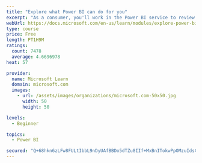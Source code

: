 ```yaml
---
title: "Explore what Power BI can do for you"
excerpt: "As a consumer, you'll work in the Power BI service to review and interact with content that has been shared with you. This module provides the foundational information that you need to work effectively in the Power BI service."
webUrl: https://docs.microsoft.com/en-us/learn/modules/explore-power-bi-service/
type: course
price: Free
length: PT1H9M
ratings:
  count: 7478
  average: 4.6696978
heat: 57

provider:
  name: Microsoft Learn
  domain: microsoft.com
  images:
    - url: /assets/images/organizations/microsoft.com-50x50.jpg
      width: 50
      height: 50

levels:
  - Beginner

topics:
  - Power BI

secured: "Q+68hkn6zLFw8FULtIbbL9nDyUAfBBDo5dTZu8IIf+MxBnITokwPpOMzuIdsCr7sg7QjvgZdXTHhDFNKmV3Y3yJqy0q+5jqkP6E57yzBKSw5NaLCVqTEIEkHP7Qo59qQuGxRyOHjdBqF3/7S/emB/eoxeAuVI3GI8sqbTFf2NZPsCJN5FXliCtApjaFNuUR6GrQ8zgRv/YqP3An4XATifkbi4LGGn1/8FhE0Qpp9CH2V2HTdzTfhLr3KWQKHcZrhjX3KskVLkIwEETPL13630FvhX6gqtUDqkK9cfv9tWlCwZj099PI7+sqZLnFXXCIEP1MBuezXJ2xpWa6/fxcuPHQmXIb+fRlzwt0sERn90FrO/Hvs4DZT7O0XKM73vUhtXPvCSBmnUOegM5dPkk7aIynKIHERlIU1WErMgVVbqhY=;yQEj1e3d1w2z7BTPT0KRjg=="
---
```


